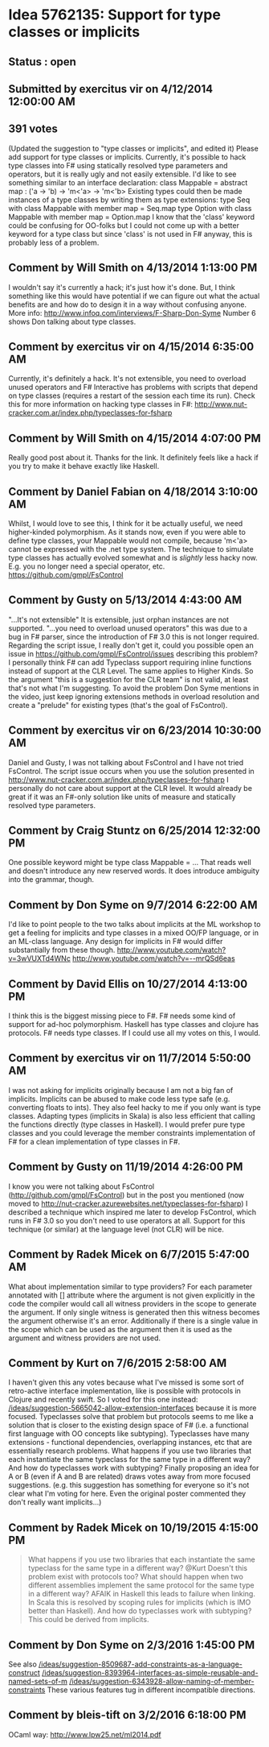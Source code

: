 # Idea 5762135: Support for type classes or implicits #

## Status : open

## Submitted by exercitus vir on 4/12/2014 12:00:00 AM

## 391 votes

(Updated the suggestion to "type classes or implicits", and edited it)
Please add support for type classes or implicits.
Currently, it's possible to hack type classes into F# using statically resolved type parameters and operators, but it is really ugly and not easily extensible.
I'd like to see something similar to an interface declaration:
class Mappable =
abstract map : ('a -> 'b) -> 'm<'a> -> 'm<'b>
Existing types could then be made instances of a type classes by writing them as type extensions:
type Seq with
class Mappable with
member map = Seq.map
type Option with
class Mappable with
member map = Option.map
I know that the 'class' keyword could be confusing for OO-folks but I could not come up with a better keyword for a type class but since 'class' is not used in F# anyway, this is probably less of a problem.


## Comment by Will Smith on 4/13/2014 1:13:00 PM

I wouldn't say it's currently a hack; it's just how it's done. But, I think something like this would have potential if we can figure out what the actual benefits are and how do to design it in a way without confusing anyone.
More info: http://www.infoq.com/interviews/F-Sharp-Don-Syme
Number 6 shows Don talking about type classes.

## Comment by exercitus vir on 4/15/2014 6:35:00 AM

Currently, it's definitely a hack. It's not extensible, you need to overload unused operators and F# Interactive has problems with scripts that depend on type classes (requires a restart of the session each time its run). Check this for more information on hacking type classes in F#: http://www.nut-cracker.com.ar/index.php/typeclasses-for-fsharp

## Comment by Will Smith on 4/15/2014 4:07:00 PM

Really good post about it. Thanks for the link.
It definitely feels like a hack if you try to make it behave exactly like Haskell.

## Comment by Daniel Fabian on 4/18/2014 3:10:00 AM

Whilst, I would love to see this, I think for it be actually useful, we need higher-kinded polymorphism. As it stands now, even if you were able to define type classes, your Mappable would not compile, because 'm<'a> cannot be expressed with the .net type system.
The technique to simulate type classes has actually evolved somewhat and is _slightly_ less hacky now. E.g. you no longer need a special operator, etc. https://github.com/gmpl/FsControl

## Comment by Gusty on 5/13/2014 4:43:00 AM

"...It's not extensible" It is extensible, just orphan instances are not supported.
"...you need to overload unused operators" this was due to a bug in F# parser, since the introduction of F# 3.0 this is not longer required.
Regarding the script issue, I really don't get it, could you possible open an issue in https://github.com/gmpl/FsControl/issues describing this problem?
I personally think F# can add Typeclass support requiring inline functions instead of support at the CLR Level. The same applies to Higher Kinds.
So the argument "this is a suggestion for the CLR team" is not valid, at least that's not what I'm suggesting.
To avoid the problem Don Syme mentions in the video, just keep ignoring extensions methods in overload resolution and create a "prelude" for existing types (that's the goal of FsControl).

## Comment by exercitus vir on 6/23/2014 10:30:00 AM

Daniel and Gusty,
I was not talking about FsControl and I have not tried FsControl. The script issue occurs when you use the solution presented in http://www.nut-cracker.com.ar/index.php/typeclasses-for-fsharp
I personally do not care about support at the CLR level. It would already be great if it was an F#-only solution like units of measure and statically resolved type parameters.

## Comment by Craig Stuntz on 6/25/2014 12:32:00 PM

One possible keyword might be
type class Mappable = ...
That reads well and doesn't introduce any new reserved words. It does introduce ambiguity into the grammar, though.

## Comment by Don Syme on 9/7/2014 6:22:00 AM

I'd like to point people to the two talks about implicits at the ML workshop to get a feeling for implicits and type classes in a mixed OO/FP language, or in an ML-class language.
Any design for implicits in F# would differ substantially from these though.
http://www.youtube.com/watch?v=3wVUXTd4WNc
http://www.youtube.com/watch?v=--mrQSd6eas

## Comment by David Ellis on 10/27/2014 4:13:00 PM

I think this is the biggest missing piece to F#. F# needs some kind of support for ad-hoc polymorphism. Haskell has type classes and clojure has protocols. F# needs type classes. If I could use all my votes on this, I would.

## Comment by exercitus vir on 11/7/2014 5:50:00 AM

I was not asking for implicits originally because I am not a big fan of implicits. Implicits can be abused to make code less type safe (e.g. converting floats to ints). They also feel hacky to me if you only want is type classes. Adapting types (implicits in Skala) is also less efficient that calling the functions directly (type classes in Haskell).
I would prefer pure type classes and you could leverage the member constraints implementation of F# for a clean implementation of type classes in F#.

## Comment by Gusty on 11/19/2014 4:26:00 PM

I know you were not talking about FsControl (http://github.com/gmpl/FsControl) but in the post you mentioned (now moved to http://nut-cracker.azurewebsites.net/typeclasses-for-fsharp) I described a technique which inspired me later to develop FsControl, which runs in F# 3.0 so you don't need to use operators at all. Support for this technique (or similar) at the language level (not CLR) will be nice.

## Comment by Radek Micek on 6/7/2015 5:47:00 AM

What about implementation similar to type providers? For each parameter annotated with [<Witness>] attribute where the argument is not given explicitly in the code the compiler would call all witness providers in the scope to generate the argument. If only single witness is generated then this witness becomes the argument otherwise it's an error.
Additionally if there is a single value in the scope which can be used as the argument then it is used as the argument and witness providers are not used.

## Comment by Kurt on 7/6/2015 2:58:00 AM

I haven't given this any votes because what I've missed is some sort of retro-active interface implementation, like is possible with protocols in Clojure and recently swift. So I voted for this one instead:
[/ideas/suggestion-5665042-allow-extension-interfaces](/ideas/suggestion-5665042-allow-extension-interfaces.md)
because it is more focused.
Typeclasses solve that problem but protocols seems to me like a solution that is closer to the existing design space of F# (i.e. a functional first language with OO concepts like subtyping). Typeclasses have many extensions - functional dependencies, overlapping instances, etc that are essentially research problems. What happens if you use two libraries that each instantiate the same typeclass for the same type in a different way? And how do typeclasses work with subtyping?
Finally proposing an idea for A or B (even if A and B are related) draws votes away from more focused suggestions. (e.g. this suggestion has something for everyone so it's not clear what I'm voting for here. Even the original poster commented they don't really want implicits...)

## Comment by Radek Micek on 10/19/2015 4:15:00 PM

> What happens if you use two libraries that each instantiate the same typeclass for the same type in a different way?
@Kurt Doesn't this problem exist with protocols too? What should happen when two different assemblies implement the same protocol for the same type in a different way?
AFAIK in Haskell this leads to failure when linking. In Scala this is resolved by scoping rules for implicits (which is IMO better than Haskell).
> And how do typeclasses work with subtyping?
This could be derived from implicits.

## Comment by Don Syme on 2/3/2016 1:45:00 PM

See also
[/ideas/suggestion-8509687-add-constraints-as-a-language-construct](/ideas/suggestion-8509687-add-constraints-as-a-language-construct.md)
[/ideas/suggestion-8393964-interfaces-as-simple-reusable-and-named-sets-of-m](/ideas/suggestion-8393964-interfaces-as-simple-reusable-and-named-sets-of-m.md)
[/ideas/suggestion-6343928-allow-naming-of-member-constraints](/ideas/suggestion-6343928-allow-naming-of-member-constraints.md)
These various features tug in different incompatible directions.

## Comment by bleis-tift on 3/2/2016 6:18:00 PM

OCaml way: http://www.lpw25.net/ml2014.pdf
